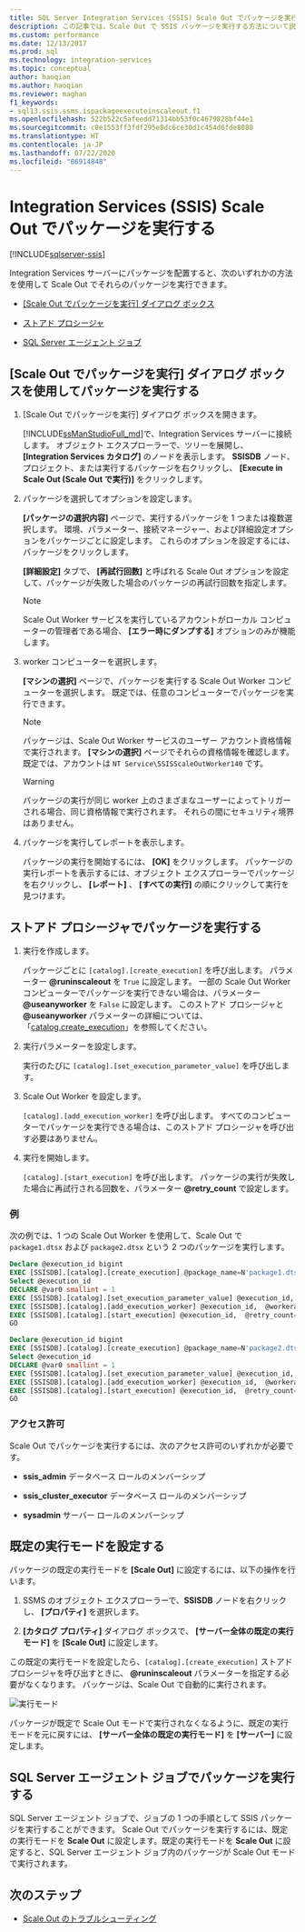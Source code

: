 ```yaml
---
title: SQL Server Integration Services (SSIS) Scale Out でパッケージを実行する | Microsoft Docs
description: この記事では、Scale Out で SSIS パッケージを実行する方法について説明します
ms.custom: performance
ms.date: 12/13/2017
ms.prod: sql
ms.technology: integration-services
ms.topic: conceptual
author: haoqian
ms.author: haoqian
ms.reviewer: maghan
f1_keywords:
- sql13.ssis.ssms.ispackageexecuteinscaleout.f1
ms.openlocfilehash: 522b522c5afeedd71314bb53f0c4679828bf44e1
ms.sourcegitcommit: c8e1553ff3fdf295e8dc6ce30d1c454d6fde8088
ms.translationtype: HT
ms.contentlocale: ja-JP
ms.lasthandoff: 07/22/2020
ms.locfileid: "86914848"
---
```

# <a name="run-packages-in-integration-services-ssis-scale-out"></a>Integration Services (SSIS) Scale Out でパッケージを実行する

[!INCLUDE[sqlserver-ssis](../../includes/applies-to-version/sqlserver-ssis.md)]


Integration Services サーバーにパッケージを配置すると、次のいずれかの方法を使用して Scale Out でそれらのパッケージを実行できます。

-   [[Scale Out でパッケージを実行] ダイアログ ボックス](#scale_out_dialog)

-   [ストアド プロシージャ](#stored_proc)

-   [SQL Server エージェント ジョブ](#sql_agent)

## <a name="run-packages-with-the-execute-package-in-scale-out-dialog-box"></a><a name="scale_out_dialog"></a> [Scale Out でパッケージを実行] ダイアログ ボックスを使用してパッケージを実行する

1. [Scale Out でパッケージを実行] ダイアログ ボックスを開きます。

    [!INCLUDE[ssManStudioFull_md](../../includes/ssmanstudiofull-md.md)]で、Integration Services サーバーに接続します。 オブジェクト エクスプローラーで、ツリーを展開し、 **[Integration Services カタログ]** のノードを表示します。 **SSISDB** ノード、プロジェクト、または実行するパッケージを右クリックし、 **[Execute in Scale Out (Scale Out で実行)]** をクリックします。

2. パッケージを選択してオプションを設定します。

    **[パッケージの選択内容]** ページで、実行するパッケージを 1 つまたは複数選択します。 環境、パラメーター、接続マネージャー、および詳細設定オプションをパッケージごとに設定します。 これらのオプションを設定するには、パッケージをクリックします。
    
    **[詳細設定]** タブで、 **[再試行回数]** と呼ばれる Scale Out オプションを設定して、パッケージが失敗した場合のパッケージの再試行回数を指定します。

    > [!NOTE]
    > Scale Out Worker サービスを実行しているアカウントがローカル コンピューターの管理者である場合、 **[エラー時にダンプする]** オプションのみが機能します。

3. worker コンピューターを選択します。

    **[マシンの選択]** ページで、パッケージを実行する Scale Out Worker コンピューターを選択します。 既定では、任意のコンピューターでパッケージを実行できます。 

   > [!NOTE] 
   > パッケージは、Scale Out Worker サービスのユーザー アカウント資格情報で実行されます。 **[マシンの選択]** ページでそれらの資格情報を確認します。 既定では、アカウントは `NT Service\SSISScaleOutWorker140` です。

   > [!WARNING]
   > パッケージの実行が同じ worker 上のさまざまなユーザーによってトリガーされる場合、同じ資格情報で実行されます。 それらの間にセキュリティ境界はありません。 

4. パッケージを実行してレポートを表示します。

    パッケージの実行を開始するには、 **[OK]** をクリックします。 パッケージの実行レポートを表示するには、オブジェクト エクスプローラーでパッケージを右クリックし、 **[レポート]** 、 **[すべての実行]** の順にクリックして実行を見つけます。
    
## <a name="run-packages-with-stored-procedures"></a><a name="stored_proc"></a> ストアド プロシージャでパッケージを実行する

1.  実行を作成します。

    パッケージごとに `[catalog].[create_execution]` を呼び出します。 パラメーター **\@runinscaleout**  を `True` に設定します。 一部の Scale Out Worker コンピューターでパッケージを実行できない場合は、パラメーター **\@useanyworker** を `False` に設定します。 このストアド プロシージャと **\@useanyworker** パラメーターの詳細については、「[catalog.create_execution](../system-stored-procedures/catalog-create-execution-ssisdb-database.md)」を参照してください。 

2. 実行パラメーターを設定します。

    実行のたびに `[catalog].[set_execution_parameter_value]` を呼び出します。

3. Scale Out Worker を設定します。

    `[catalog].[add_execution_worker]` を呼び出します。 すべてのコンピューターでパッケージを実行できる場合は、このストアド プロシージャを呼び出す必要はありません。 

4. 実行を開始します。

    `[catalog].[start_execution]` を呼び出します。 パッケージの実行が失敗した場合に再試行される回数を、パラメーター **\@retry_count** で設定します。
    
### <a name="example"></a>例
次の例では、1 つの Scale Out Worker を使用して、Scale Out で `package1.dtsx` および `package2.dtsx` という 2 つのパッケージを実行します。  

```sql
Declare @execution_id bigint
EXEC [SSISDB].[catalog].[create_execution] @package_name=N'package1.dtsx', @execution_id=@execution_id OUTPUT, @folder_name=N'folder1', @project_name=N'project1', @use32bitruntime=False, @reference_id=Null, @useanyworker=False, @runinscaleout=True
Select @execution_id
DECLARE @var0 smallint = 1
EXEC [SSISDB].[catalog].[set_execution_parameter_value] @execution_id,  @object_type=50, @parameter_name=N'LOGGING_LEVEL', @parameter_value=@var0
EXEC [SSISDB].[catalog].[add_execution_worker] @execution_id,  @workeragent_id=N'64c020e2-f819-4c2d-a22f-efb31a91e70a'
EXEC [SSISDB].[catalog].[start_execution] @execution_id,  @retry_count=0
GO

Declare @execution_id bigint
EXEC [SSISDB].[catalog].[create_execution] @package_name=N'package2.dtsx', @execution_id=@execution_id OUTPUT, @folder_name=N'folder2', @project_name=N'project2', @use32bitruntime=False, @reference_id=Null, @useanyworker=False, @runinscaleout=True
Select @execution_id
DECLARE @var0 smallint = 1
EXEC [SSISDB].[catalog].[set_execution_parameter_value] @execution_id,  @object_type=50, @parameter_name=N'LOGGING_LEVEL', @parameter_value=@var0
EXEC [SSISDB].[catalog].[add_execution_worker] @execution_id,  @workeragent_id=N'64c020e2-f819-4c2d-a22f-efb31a91e70a'
EXEC [SSISDB].[catalog].[start_execution] @execution_id,  @retry_count=0
GO
```

### <a name="permissions"></a>アクセス許可
Scale Out でパッケージを実行するには、次のアクセス許可のいずれかが必要です。

-   **ssis_admin** データベース ロールのメンバーシップ  

-   **ssis_cluster_executor** データベース ロールのメンバーシップ  
  
-   **sysadmin** サーバー ロールのメンバーシップ  

## <a name="set-default-execution-mode"></a>既定の実行モードを設定する
パッケージの既定の実行モードを **[Scale Out]** に設定するには、以下の操作を行います。

1.  SSMS のオブジェクト エクスプローラーで、**SSISDB** ノードを右クリックし、 **[プロパティ]** を選択します。

2.  **[カタログ プロパティ]** ダイアログ ボックスで、 **[サーバー全体の既定の実行モード]** を **[Scale Out]** に設定します。

この既定の実行モードを設定したら、`[catalog].[create_execution]` ストアド プロシージャを呼び出すときに、 **\@runinscaleout** パラメーターを指定する必要がなくなります。 パッケージは、Scale Out で自動的に実行されます。 

![実行モード](media/exe-mode.PNG)

パッケージが既定で Scale Out モードで実行されなくなるように、既定の実行モードを元に戻すには、 **[サーバー全体の既定の実行モード]** を **[サーバー]** に設定します。

## <a name="run-package-in-sql-server-agent-job"></a><a name="sql_agent"></a> SQL Server エージェント ジョブでパッケージを実行する
SQL Server エージェント ジョブで、ジョブの 1 つの手順として SSIS パッケージを実行することができます。 Scale Out でパッケージを実行するには、既定の実行モードを **Scale Out** に設定します。既定の実行モードを **Scale Out** に設定すると、SQL Server エージェント ジョブ内のパッケージが Scale Out モードで実行されます。

## <a name="next-steps"></a>次のステップ
-   [Scale Out のトラブルシューティング](troubleshooting-scale-out.md)
